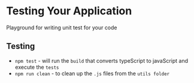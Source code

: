 # Testing Your Application

Playground for writing unit test for your code

## Testing

- `npm test` - will run the `build` that converts typeScript to javaScript and execute the `tests`
- `npm run clean` - to clean up the `.js` files from the `utils folder`